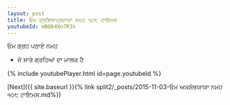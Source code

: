 ```yaml
---
layout: post
title: ਓਮ ਦ੍ਰਵਿਨਾਪ੍ਰਦਾਯਾ ਨਮਹ ੧੦੮ ਟਾਇਮਸ
youtubeId: mBQ64Xn7R3s
---
```

 
 
 ਓਮ ਗ੍ਰਹ ਪਠਾਏ ਨਮਹ  
 
 -  ਜੋ ਸਾਰੇ ਗ੍ਰਹਿਆਂ ਦਾ ਮਾਲਕ ਹੈ 
 
  
 
  
 
 
 
 
 
 


{% include youtubePlayer.html id=page.youtubeId %}
 
[Next]({{ site.baseurl }}{% link  split2/_posts/2015-11-03-ਓਮ ਅਕਸ਼ੋਭਯਾਯਾ ਨਮਹ ੧੦੮ ਟਾਇਮਸ.md%})
 
